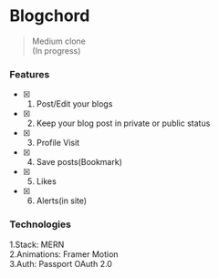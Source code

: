# Blogchord

> Medium clone  
> (In progress)

### Features

- [x] 1. Post/Edit your blogs
- [x] 2. Keep your blog post in private or public status
- [x] 3. Profile Visit
- [x] 4. Save posts(Bookmark)
- [x] 5. Likes
- [x] 6. Alerts(in site)

<!-- - [ ] 6. Notifications
- [ ] 6. Follow requests (or) Followers/Following -->

### Technologies

1.Stack: MERN  
2.Animations: Framer Motion  
3.Auth: Passport OAuth 2.0
